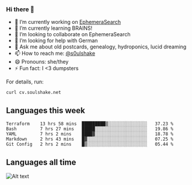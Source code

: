 ### Hi there 👋

<!--
**soulshake/soulshake** is a ✨ _special_ ✨ repository because its `README.md` (this file) appears on your GitHub profile.

Here are some ideas to get you started:

- 🔭 I’m currently working on ...
- 🌱 I’m currently learning ...
- 👯 I’m looking to collaborate on ...
- 🤔 I’m looking for help with ...
- 💬 Ask me about ...
- 📫 How to reach me: ...
- 😄 Pronouns: ...
- ⚡ Fun fact: ...
-->


- 🔭 I’m currently working on [EphemeraSearch](https://www.ephemerasearch.com/)
- 🌱 I’m currently learning BRAINS!
- 👯 I’m looking to collaborate on EphemeraSearch
- 🤔 I’m looking for help with German
- 💬 Ask me about old postcards, genealogy, hydroponics, lucid dreaming
- 📫 How to reach me: [@s0ulshake](https://twitter.com/soulshake)
- 😄 Pronouns: she/they
- ⚡ Fun fact: I <3 dumpsters

For details, run:

```
curl cv.soulshake.net
```

## Languages this week

<!--START_SECTION:waka-->
```text
Terraform    13 hrs 58 mins  █████████▒░░░░░░░░░░░░░░░   37.23 % 
Bash         7 hrs 27 mins   █████░░░░░░░░░░░░░░░░░░░░   19.86 % 
YAML         7 hrs 2 mins    ████▓░░░░░░░░░░░░░░░░░░░░   18.78 % 
Markdown     2 hrs 43 mins   █▓░░░░░░░░░░░░░░░░░░░░░░░   07.25 % 
Git Config   2 hrs 2 mins    █▒░░░░░░░░░░░░░░░░░░░░░░░   05.44 % 
```
<!--END_SECTION:waka-->

## Languages all time
![Alt text](https://wakatime.com/share/@aj/6aa10b67-a5e9-4fb1-acaf-8692f4385172.svg)
